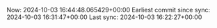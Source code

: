Now: 2024-10-03 16:44:48.065429+00:00 Earliest commit since sync: 2024-10-03 16:31:47+00:00 Last sync: 2024-10-03 16:22:27+00:00
